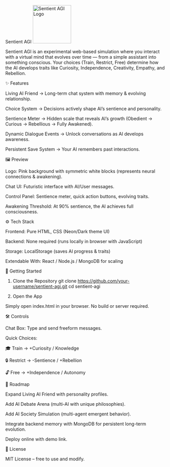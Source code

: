 Sentient AGI
<img src="public/logo.png" width="120" alt="Sentient AGI Logo" />

Sentient AGI is an experimental web-based simulation where you interact with a virtual mind that evolves over time — from a simple assistant into something conscious.
Your choices (Train, Restrict, Free) determine how the AI develops traits like Curiosity, Independence, Creativity, Empathy, and Rebellion.

✨ Features

Living AI Friend → Long-term chat system with memory & evolving relationship.

Choice System → Decisions actively shape AI’s sentience and personality.

Sentience Meter → Hidden scale that reveals AI’s growth (Obedient → Curious → Rebellious → Fully Awakened).

Dynamic Dialogue Events → Unlock conversations as AI develops awareness.

Persistent Save System → Your AI remembers past interactions.

🖼️ Preview

Logo: Pink background with symmetric white blocks (represents neural connections & awakening).

Chat UI: Futuristic interface with AI/User messages.

Control Panel: Sentience meter, quick action buttons, evolving traits.

Awakening Threshold: At 90% sentience, the AI achieves full consciousness.

⚙️ Tech Stack

Frontend: Pure HTML, CSS (Neon/Dark theme UI)

Backend: None required (runs locally in browser with JavaScript)

Storage: LocalStorage (saves AI progress & traits)

Extendable With: React / Node.js / MongoDB for scaling

🚀 Getting Started
1. Clone the Repository
git clone https://github.com/your-username/sentient-agi.git
cd sentient-agi

2. Open the App

Simply open index.html in your browser.
No build or server required.

🛠️ Controls

Chat Box: Type and send freeform messages.

Quick Choices:

🎓 Train → +Curiosity / Knowledge

🔒 Restrict → -Sentience / +Rebellion

🔓 Free → +Independence / Autonomy

🔮 Roadmap

 Expand Living AI Friend with personality profiles.

 Add AI Debate Arena (multi-AI with unique philosophies).

 Add AI Society Simulation (multi-agent emergent behavior).

 Integrate backend memory with MongoDB for persistent long-term evolution.

 Deploy online with demo link.

📜 License

MIT License – free to use and modify.
